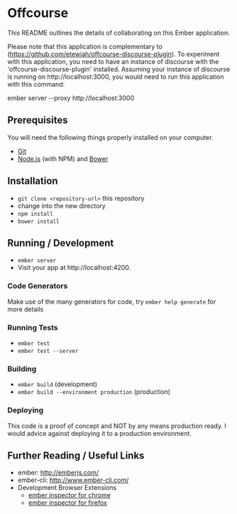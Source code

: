 # Offcourse

This README outlines the details of collaborating on this Ember application.

Please note that this application is complementary to (https://github.com/etewiah/offcourse-discourse-plugin).  To experiment with this application, you need to have an instance of discourse with the 'offcourse-discourse-plugin' installed.  Assuming your instance of discourse is running on http://localhost:3000, you would need to run this application with this command:

ember server --proxy http://localhost:3000

## Prerequisites

You will need the following things properly installed on your computer.

* [Git](http://git-scm.com/)
* [Node.js](http://nodejs.org/) (with NPM) and [Bower](http://bower.io/)

## Installation

* `git clone <repository-url>` this repository
* change into the new directory
* `npm install`
* `bower install`

## Running / Development

* `ember server`
* Visit your app at http://localhost:4200.

### Code Generators

Make use of the many generators for code, try `ember help generate` for more details

### Running Tests

* `ember test`
* `ember test --server`

### Building

* `ember build` (development)
* `ember build --environment production` (production)

### Deploying

This code is a proof of concept and NOT by any means production ready.  I would advice against deploying it to a production environment. 

## Further Reading / Useful Links

* ember: http://emberjs.com/
* ember-cli: http://www.ember-cli.com/
* Development Browser Extensions
  * [ember inspector for chrome](https://chrome.google.com/webstore/detail/ember-inspector/bmdblncegkenkacieihfhpjfppoconhi)
  * [ember inspector for firefox](https://addons.mozilla.org/en-US/firefox/addon/ember-inspector/)

